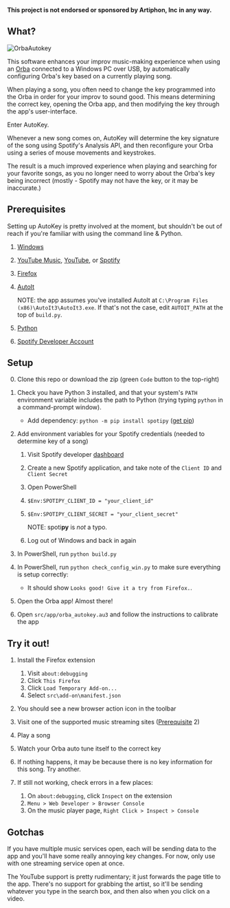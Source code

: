 **This project is not endorsed or sponsored by Artiphon, Inc in any way.**

## What?

![OrbaAutokey](https://user-images.githubusercontent.com/5474173/119782132-a9df3100-be80-11eb-87cc-f4b35c8e6b1c.gif)

This software enhances your improv music-making experience when using an [Orba](https://artiphon.com/pages/artiphon-shop) connected to a Windows PC over USB, by automatically configuring Orba's key based on a currently playing song.

When playing a song, you often need to change the key programmed into the Orba in order for your improv to sound good. This means determining the correct key, opening the Orba app, and then modifying the key through the app's user-interface.

Enter AutoKey.

Whenever a new song comes on, AutoKey will determine the key signature of the song using Spotify's Analysis API, and then reconfigure your Orba using a series of mouse movements and keystrokes.

The result is a much improved experience when playing and searching for your favorite songs, as you no longer need to worry about the Orba's key being incorrect (mostly - Spotify may not have the key, or it may be inaccurate.)

## Prerequisites

Setting up AutoKey is pretty involved at the moment, but shouldn't be out of reach
if you're familiar with using the command line & Python. 

1. [Windows](https://www.microsoft.com/en-us/software-download/windows10)
2. [YouTube Music](https://music.youtube.com/), [YouTube](https://youtube.com), or [Spotify](https://open.spotify.com/)
3. [Firefox](https://www.mozilla.org/en-US/firefox/download/thanks/)
4. [AutoIt](https://www.autoitscript.com/cgi-bin/getfile.pl?autoit3/autoit-v3-setup.exe)
    
    NOTE: the app assumes you've installed AutoIt at `C:\Program Files (x86)\AutoIt3\AutoIt3.exe`. If that's not the case,
      edit `AUTOIT_PATH` at the top of `build.py`. 
5. [Python](https://docs.python.org/3/using/windows.html) 
6. [Spotify Developer Account](https://developer.spotify.com)

## Setup 

0. Clone this repo or download the zip (green `Code` button to the top-right)
1. Check you have Python 3 installed, and that your system's `PATH` environment variable includes the path to Python (trying typing `python` in a command-prompt window). 
    - Add dependency: `python -m pip install spotipy` ([get pip](https://pip.pypa.io/en/stable/installing/))
2. Add environment variables for your Spotify credentials (needed to determine key of a song)
    1. Visit Spotify developer [dashboard](https://developer.spotify.com/dashboard/applications)
    2. Create a new Spotify application, and take note of the `Client ID` and `Client Secret`
    3. Open PowerShell
    4. `$Env:SPOTIPY_CLIENT_ID = "your_client_id"`
    5. `$Env:SPOTIPY_CLIENT_SECRET = "your_client_secret"`
        
        NOTE: spoti**py** is _not_ a typo.
    6. Log out of Windows and back in again

3. In PowerShell, run `python build.py`
4. In PowerShell, run `python check_config_win.py` to make sure everything is setup correctly:
    - It should show `Looks good! Give it a try from Firefox.`.
5. Open the Orba app! Almost there!
6. Open `src/app/orba_autokey.au3` and follow the instructions to calibrate the app

## Try it out!

1. Install the Firefox extension
    1. Visit `about:debugging`
    2. Click `This Firefox`
    3. Click `Load Temporary Add-on...`
    4. Select `src\add-on\manifest.json`

2. You should see a new browser action icon in the toolbar
3. Visit one of the supported music streaming sites ([Prerequisite](#prerequisites) 2)
4. Play a song
5. Watch your Orba auto tune itself to the correct key
6. If nothing happens, it may be because there is no key information for this song. Try another.
7. If still not working, check errors in a few places:
    1. On `about:debugging`, click `Inspect` on the extension
    2. `Menu > Web Developer > Browser Console`
    3. On the music player page, `Right Click > Inspect > Console`

## Gotchas

If you have multiple music services open, each will be sending data to the app and you'll have some really annoying key changes. For now, only use with one streaming service open at once. 

The YouTube support is pretty rudimentary; it just forwards the page title to the app. There's no support for grabbing the artist, so it'll be sending whatever you type in the search box, and then also when you click on a video. 
